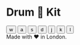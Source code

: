 <!DOCTYPE html>
<html lang="en" dir="ltr">

<head>
  <meta charset="utf-8">
  <title>Drum Kit</title>
 
  <link href="https://fonts.googleapis.com/css?family=Arvo" rel="stylesheet">
</head>

<body>
  <h1 id="title">Drum 🥁 Kit</h1>
  <div class="set">
    <button class="w drum">w</button>
    <button class="a drum">a</button>
    <button class="s drum">s</button>
    <button class="d drum">d</button>
    <button class="j drum">j</button>
    <button class="k drum">k</button>
    <button class="l drum">l</button>
  </div>




<footer>
  Made with ❤️ in London.
</footer>
</body>
</html>
